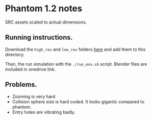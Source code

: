 # Phantom 1.2 notes
SRC assets scaled to actual dimensions.

## Running instructions.

Download the `high_res` and `low_res` folders 
[here](https://livejohnshopkins.sharepoint.com/:f:/r/sites/Surgicalroboticschallenge/Shared%20Documents/General/AMBF_assets/3d_med/3d_med_v1.2?csf=1&web=1&e=8XaynA) and add them to this directory.

Then, the run simulation with the `./run_env.sh` script. Blender files are included in onedrive link.

## Problems.

* Zooming is very hard
* Collision sphere size is hard coded. It looks gigantic compared to phantom.
* Entry holes are vibrating badly.
